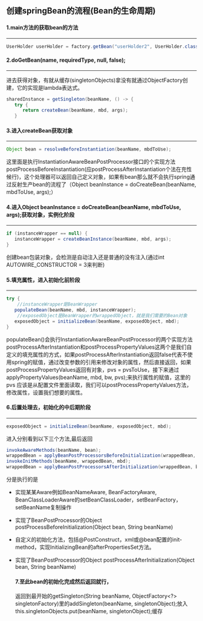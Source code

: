 ## 创建springBean的流程(Bean的生命周期)


#### 1.main方法的获取bean的方法

------



```java
UserHolder userHolder = factory.getBean("userHolder2", UserHolder.class);
```

#### 2.doGetBean(name, requiredType, null, false);

------

  进去获得对象，有就从缓存(singletonObjects)拿没有就通过ObjectFactory创建，它的实现是lambda表达式。

```java
sharedInstance = getSingleton(beanName, () -> {
   try {
      return createBean(beanName, mbd, args);
   }
```

#### 3.进入createBean获取对象

------



```java
Object bean = resolveBeforeInstantiation(beanName, mbdToUse);
```

​     这里面是执行InstantiationAwareBeanPostProcessor接口的个实现方法postProcessBeforeInstantiation(应postProcessAfterInstantiation个法在充性候行)，这个处理器可以返回自己定义对象，如果有bean那么就不会执行spring通过反射生产bean的流程了（Object beanInstance = doCreateBean(beanName, mbdToUse, args);）

#### 4.进入Object beanInstance = doCreateBean(beanName, mbdToUse, args);获取对象，实例化阶段

------



```java
if (instanceWrapper == null) {
   instanceWrapper = createBeanInstance(beanName, mbd, args);
}
```

创建bean包装对象，会检测是自动注入还是普通的没有注入(通过int AUTOWIRE_CONSTRUCTOR = 3来判断)

#### 5.填充属性，进入初始化前阶段

------



```java
try {
    //instanceWrapper是BeanWrapper
   populateBean(beanName, mbd, instanceWrapper);
    //exposedObject是BeanWrapper的wrappedObject，就是我们需要的Bean对象
   exposedObject = initializeBean(beanName, exposedObject, mbd);
}
```

populateBean()会执行InstantiationAwareBeanPostProcessor的两个实现方法postProcessAfterInstantiation和postProcessPropertyValues这两个是我们自定义的填充属性的方式，如果postProcessAfterInstantiation返回false代表不使用spring的赋值，通过改变参数的引用来修改对象的属性，然后直接返回，如果postProcessPropertyValues返回有对象，pvs = pvsToUse，接下来通过applyPropertyValues(beanName, mbd, bw, pvs);来执行属性的赋值，这里的pvs 应该是从配置文件里面读取，我们可以postProcessPropertyValues方法，修改属性，设置我们想要的属性。

#### 6.后置处理去，初始化的中后期阶段

------

```java
exposedObject = initializeBean(beanName, exposedObject, mbd);
```

进入分别看到以下三个方法,最后返回

```java
invokeAwareMethods(beanName, bean);
wrappedBean = applyBeanPostProcessorsBeforeInitialization(wrappedBean, beanName);
invokeInitMethods(beanName, wrappedBean, mbd);
wrappedBean = applyBeanPostProcessorsAfterInitialization(wrappedBean, beanName);
```

分是执行的是

- 实现某某Aware例如BeanNameAware, BeanFactoryAware, BeanClassLoaderAware的setBeanClassLoader，setBeanFactory，setBeanName复制操作

- 实现了BeanPostProcessor的Object postProcessBeforeInitialization(Object bean, String beanName)

- 自定义的初始化方法，包括@PostConstruct，xml或@bean配置的init-method，实现InitializingBean的afterPropertiesSet方法。

- 实现了BeanPostProcessor的Object postProcessAfterInitialization(Object bean, String beanName)

  #### 7.至此bean的初始化完成然后返回就行，

  返回到最开始的getSingleton(String beanName, ObjectFactory<?> singletonFactory)里的addSingleton(beanName, singletonObject);放入this.singletonObjects.put(beanName, singletonObject);缓存
